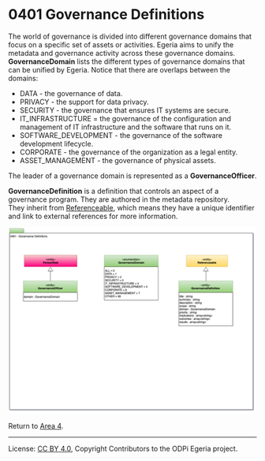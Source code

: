 <!-- SPDX-License-Identifier: CC-BY-4.0 -->
<!-- Copyright Contributors to the ODPi Egeria project. -->

# 0401 Governance Definitions

The world of governance is divided into different governance domains that focus on a specific set of assets or activities.
Egeria aims to unify the metadata and governance activity across
these governance domains.  **GovernanceDomain** lists the
different types of governance domains that can be unified by Egeria.
Notice that there are overlaps between the domains:

* DATA - the governance of data.
* PRIVACY - the support for data privacy.
* SECURITY - the governance that ensures IT systems are secure.
* IT_INFRASTRUCTURE = the governance of the configuration and management of IT infrastructure and the software that runs on it.
* SOFTWARE_DEVELOPMENT - the governance of the software development lifecycle.
* CORPORATE - the governance of the organization as a legal entity.
* ASSET_MANAGEMENT - the governance of physical assets.

The leader of a governance domain is represented as a **GovernanceOfficer**.

**GovernanceDefinition** is a definition that controls an aspect of a governance program.
They are authored in the metadata repository.  
They inherit from [Referenceable](0010-Base-Model.md),
which means they have a unique identifier and link to external references for more information.

![UML](0401-Governance-Definitions.png#pagewidth)


Return to [Area 4](Area-4-models.md).

----
License: [CC BY 4.0](https://creativecommons.org/licenses/by/4.0/),
Copyright Contributors to the ODPi Egeria project.